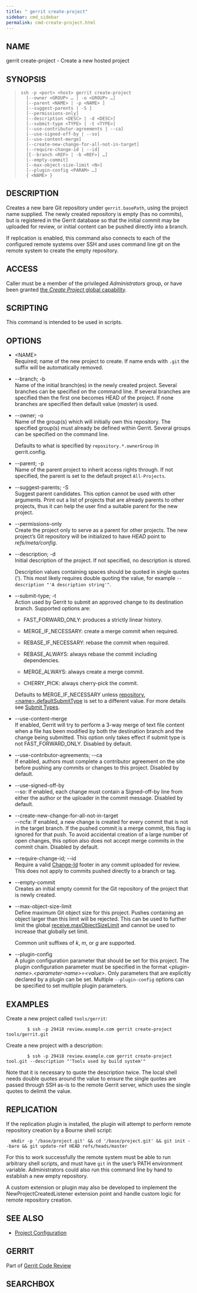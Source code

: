 ```yaml
---
title: " gerrit create-project"
sidebar: cmd_sidebar
permalink: cmd-create-project.html
---
```

## NAME

gerrit create-project - Create a new hosted project

## SYNOPSIS

> 
> 
>     ssh -p <port> <host> gerrit create-project
>       [--owner <GROUP> … | -o <GROUP> …]
>       [--parent <NAME> | -p <NAME> ]
>       [--suggest-parents | -S ]
>       [--permissions-only]
>       [--description <DESC> | -d <DESC>]
>       [--submit-type <TYPE> | -t <TYPE>]
>       [--use-contributor-agreements | --ca]
>       [--use-signed-off-by | --so]
>       [--use-content-merge]
>       [--create-new-change-for-all-not-in-target]
>       [--require-change-id | --id]
>       [[--branch <REF> | -b <REF>] …]
>       [--empty-commit]
>       [--max-object-size-limit <N>]
>       [--plugin-config <PARAM> …]
>       { <NAME> }

## DESCRIPTION

Creates a new bare Git repository under `gerrit.basePath`, using the
project name supplied. The newly created repository is empty (has no
commits), but is registered in the Gerrit database so that the initial
commit may be uploaded for review, or initial content can be pushed
directly into a branch.

If replication is enabled, this command also connects to each of the
configured remote systems over SSH and uses command line git on the
remote system to create the empty repository.

## ACCESS

Caller must be a member of the privileged *Administrators* group, or
have been granted [the *Create Project* global
capability](access-control.html#capability_createProject).

## SCRIPTING

This command is intended to be used in scripts.

## OPTIONS

  - \<NAME\>  
    Required; name of the new project to create. If name ends with
    `.git` the suffix will be automatically removed.

  - \--branch; -b  
    Name of the initial branch(es) in the newly created project. Several
    branches can be specified on the command line. If several branches
    are specified then the first one becomes HEAD of the project. If
    none branches are specified then default value (*master*) is used.

  - \--owner; -o  
    Name of the group(s) which will initially own this repository. The
    specified group(s) must already be defined within Gerrit. Several
    groups can be specified on the command line.
    
    Defaults to what is specified by `repository.*.ownerGroup` in
    gerrit.config.

  - \--parent; -p  
    Name of the parent project to inherit access rights through. If not
    specified, the parent is set to the default project `All-Projects`.

  - \--suggest-parents; -S  
    Suggest parent candidates. This option cannot be used with other
    arguments. Print out a list of projects that are already parents to
    other projects, thus it can help the user find a suitable parent for
    the new project.

  - \--permissions-only  
    Create the project only to serve as a parent for other projects. The
    new project’s Git repository will be initialized to have *HEAD*
    point to *refs/meta/config*.

  - \--description; -d  
    Initial description of the project. If not specified, no description
    is stored.
    
    Description values containing spaces should be quoted in single
    quotes ('). This most likely requires double quoting the value, for
    example `--description "'A description string'"`.

  - \--submit-type; -t  
    Action used by Gerrit to submit an approved change to its
    destination branch. Supported options are:
    
      - FAST\_FORWARD\_ONLY: produces a strictly linear history.
    
      - MERGE\_IF\_NECESSARY: create a merge commit when required.
    
      - REBASE\_IF\_NECESSARY: rebase the commit when required.
    
      - REBASE\_ALWAYS: always rebase the commit including dependencies.
    
      - MERGE\_ALWAYS: always create a merge commit.
    
      - CHERRY\_PICK: always cherry-pick the commit.
    
    Defaults to MERGE\_IF\_NECESSARY unless
    [repository.\<name\>.defaultSubmitType](config-gerrit.html#repository.name.defaultSubmitType)
    is set to a different value. For more details see [Submit
    Types](project-configuration.html#submit_type).

  - \--use-content-merge  
    If enabled, Gerrit will try to perform a 3-way merge of text file
    content when a file has been modified by both the destination branch
    and the change being submitted. This option only takes effect if
    submit type is not FAST\_FORWARD\_ONLY. Disabled by default.

  - \--use-contributor-agreements; --ca  
    If enabled, authors must complete a contributor agreement on the
    site before pushing any commits or changes to this project. Disabled
    by default.

  - \--use-signed-off-by  
    \--so: If enabled, each change must contain a Signed-off-by line
    from either the author or the uploader in the commit message.
    Disabled by default.

  - \--create-new-change-for-all-not-in-target  
    \--ncfa: If enabled, a new change is created for every commit that
    is not in the target branch. If the pushed commit is a merge commit,
    this flag is ignored for that push. To avoid accidental creation of
    a large number of open changes, this option also does not accept
    merge commits in the commit chain. Disabled by default.

  - \--require-change-id; --id  
    Require a valid [Change-Id](user-changeid.html) footer in any commit
    uploaded for review. This does not apply to commits pushed directly
    to a branch or tag.

  - \--empty-commit  
    Creates an initial empty commit for the Git repository of the
    project that is newly created.

  - \--max-object-size-limit  
    Define maximum Git object size for this project. Pushes containing
    an object larger than this limit will be rejected. This can be used
    to further limit the global
    [receive.maxObjectSizeLimit](config-gerrit.html#receive.maxObjectSizeLimit)
    and cannot be used to increase that globally set limit.
    
    Common unit suffixes of *k*, *m*, or *g* are supported.

  - \--plugin-config  
    A plugin configuration parameter that should be set for this
    project. The plugin configuration parameter must be specified in the
    format *\<plugin-name\>.\<parameter-name\>=\<value\>*. Only
    parameters that are explicitly declared by a plugin can be set.
    Multiple `--plugin-config` options can be specified to set multiple
    plugin parameters.

## EXAMPLES

Create a new project called
`tools/gerrit`:

``` 
        $ ssh -p 29418 review.example.com gerrit create-project tools/gerrit.git
```

Create a new project with a
description:

``` 
        $ ssh -p 29418 review.example.com gerrit create-project tool.git --description "'Tools used by build system'"
```

Note that it is necessary to quote the description twice. The local
shell needs double quotes around the value to ensure the single quotes
are passed through SSH as-is to the remote Gerrit server, which uses the
single quotes to delimit the value.

## REPLICATION

If the replication plugin is installed, the plugin will attempt to
perform remote repository creation by a Bourne shell
script:

``` 
  mkdir -p '/base/project.git' && cd '/base/project.git' && git init --bare && git update-ref HEAD refs/heads/master
```

For this to work successfully the remote system must be able to run
arbitrary shell scripts, and must have `git` in the user’s PATH
environment variable. Administrators could also run this command line by
hand to establish a new empty repository.

A custom extension or plugin may also be developed to implement the
NewProjectCreatedListener extension point and handle custom logic for
remote repository creation.

## SEE ALSO

  - [Project Configuration](project-configuration.html)

## GERRIT

Part of [Gerrit Code Review](index.html)

## SEARCHBOX

